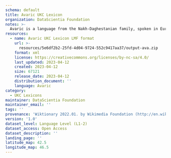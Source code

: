 ```yaml
---
schema: default
title: Avaric UKC Lexicon
organization: DataScientia Foundation
notes: >-
  Avaric is a language from the Nakh-Daghestanian family, spoken in Eurasia. The UKC Lexicon of Avaric is represented as a lexico-semantic network. It consists of words, word senses, synsets, as well as sense-level and synset-level relationships.
resources:
  - name: Avaric UKC Lexicon LMF format
    url: >-
      resources/5e6df2b2-25fd-4d04-9724-552c9417aa37/output-ava.zip
    format: xml
    license: https://creativecommons.org/licenses/by-nc-sa/4.0/
    last_updated: 2023-04-12
    created: 2023-04-12
    size: 67121
    release_date: 2023-04-12
    distribution_document: ''
    language: Avaric
category:
  - UKC Lexicons
maintainer: DataScientia Foundation
maintainer_email: ''
tags: ''
provenance: 'Wiktionary 2022.01. by Wikimedia Foundation (http://en.wiktionary.org); CogNet 2.1 by Khuyagbaatar Batsuren, National University of Mongolia (http://cognet.ukc.disi.unitn.it); MorphyNet 2.0 by Gábor Bella and Khuyagbaatar Batsuren (http://ukc.disi.unitn.it/index.php/morphynet/); NorthEuraLex 0.9 by Johannes Dellert and Gerhard Jäger, Eberhard Karls Universität Tübingen (http://northeuralex.org/); Princeton WordNet 2.1 by Princeton University (https://wordnet.princeton.edu)'
version: '1.0'
dataset_level: Language Level (L1-2)
dataset_access: Open Access
dataset_description: ''
landing_page: ''
latitude_map: 42.5
longitude_map: 46.5
---
```

